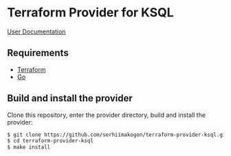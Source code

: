 # Terraform Provider for KSQL

[User Documentation](https://registry.terraform.io/providers/serhiimakogon/ksql/latest/docs)

## Requirements

-	[Terraform](https://www.terraform.io/downloads.html)
-	[Go](https://golang.org/doc/install)

## Build and install the provider

Clone this repository, enter the provider directory, build and install the provider:

```sh
$ git clone https://github.com/serhiimakogon/terraform-provider-ksql.git
$ cd terraform-provider-ksql
$ make install
```
